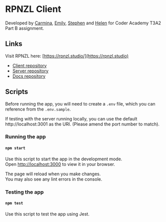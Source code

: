 # RPNZL Client

Developed by [Carmina](https://github.com/CarminaF), [Emily](https://github.com/e-mehegan), [Stephen](https://github.com/StevieG46) and [Helen](https://github.com/hotteok219) for Coder Academy T3A2 Part B assignment.

## Links

Visit RPNZL here: [https://rpnzl.studio/](https://rpnzl.studio)

- [Client repository](https://github.com/CA-RPNZL/rpnzl-client)
- [Server repository](https://github.com/CA-RPNZL/rpnzl-server)
- [Docs repository](https://github.com/CA-RPNZL/rpnzl-docs)

## Scripts

Before running the app, you will need to create a `.env` file, which you can reference from the `.env.sample`.

If testing with the server running locally, you can use the default http://localhost:3001 as the URI. (Please amend the port number to match).

### Running the app

#### `npm start`

Use this script to start the app in the development mode.\
Open [http://localhost:3000](http://localhost:3000) to view it in your browser.

The page will reload when you make changes.\
You may also see any lint errors in the console.

### Testing the app

#### `npm test`

Use this script to test the app using Jest.

